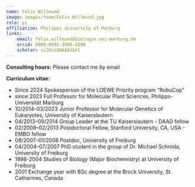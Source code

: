 ```yaml
---
name: Felix Willmund
image: images/team/Felix_Willmund.jpg
role: pi
affiliation: Philipps University of Marburg
links:
    email: felix.willmund@biologie.uni-marburg.de
    orcid: 0000-0002-3988-4590
    scholar: xiI6o1QAAAAJ&hl
---
```


**Consulting hours:** Please contact me by email


**Curriculum vitae:**
- Since 2024             Spokesperson of the LOEWE Priority program “RobuCop”
- since 2023             Full Professor for Molecular Plant Sciences, Philipps-Universität Marburg
- 10/2014–03/2023        Junior Professor for Molecular Genetics of Eukaryotes, University of Kaiserslautern
- 04/2013–09/2014        Group Leader at the TU Kaiserslautern - DAAD fellow
- 02/2008–02/2013        Postdoctoral Fellow, Stanford University, CA, USA - EMBO fellow
- 08/2007–01/2008        Postdoc, University of Freiburg
- 04/2004–07/2007        PhD student in the group of Dr. Michael Schroda, University of Freiburg
- 1998-2004              Studies of Biology (Major Biochemistry) at University of Freiburg
- 2001                   Exchange year with BSc degree at the Brock University, St. Catharines, Canada
